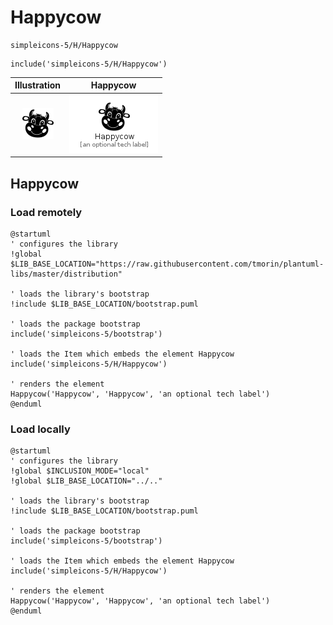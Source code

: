# Happycow


```text
simpleicons-5/H/Happycow
```

```text
include('simpleicons-5/H/Happycow')
```



| Illustration | Happycow |
| :---: | :---: |
| ![illustration for Illustration](../../simpleicons-5/H/Happycow.png) | ![illustration for Happycow](../../simpleicons-5/H/Happycow.Local.png) |




## Happycow

### Load remotely
```plantuml
@startuml
' configures the library
!global $LIB_BASE_LOCATION="https://raw.githubusercontent.com/tmorin/plantuml-libs/master/distribution"

' loads the library's bootstrap
!include $LIB_BASE_LOCATION/bootstrap.puml

' loads the package bootstrap
include('simpleicons-5/bootstrap')

' loads the Item which embeds the element Happycow
include('simpleicons-5/H/Happycow')

' renders the element
Happycow('Happycow', 'Happycow', 'an optional tech label')
@enduml
```

### Load locally
```plantuml
@startuml
' configures the library
!global $INCLUSION_MODE="local"
!global $LIB_BASE_LOCATION="../.."

' loads the library's bootstrap
!include $LIB_BASE_LOCATION/bootstrap.puml

' loads the package bootstrap
include('simpleicons-5/bootstrap')

' loads the Item which embeds the element Happycow
include('simpleicons-5/H/Happycow')

' renders the element
Happycow('Happycow', 'Happycow', 'an optional tech label')
@enduml
```

